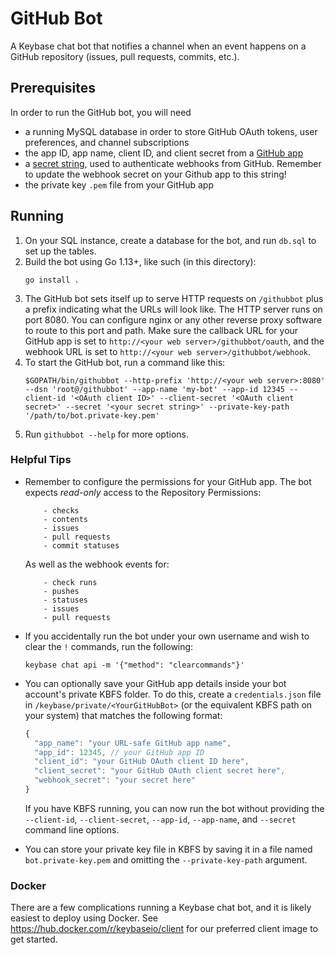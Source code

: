 # GitHub Bot

A Keybase chat bot that notifies a channel when an event happens on a GitHub repository (issues, pull requests, commits, etc.).

## Prerequisites

In order to run the GitHub bot, you will need

- a running MySQL database in order to store GitHub OAuth tokens, user preferences, and channel subscriptions
- the app ID, app name, client ID, and client secret from a [GitHub app](https://developer.github.com/apps/building-github-apps/creating-a-github-app/)
- a [secret string](https://developer.github.com/webhooks/securing), used to authenticate webhooks from GitHub. Remember to update the webhook secret on your Github app to this string!
- the private key `.pem` file from your GitHub app

## Running

1. On your SQL instance, create a database for the bot, and run `db.sql` to set up the tables.
2. Build the bot using Go 1.13+, like such (in this directory):
   ```
   go install .
   ```
3. The GitHub bot sets itself up to serve HTTP requests on `/githubbot` plus a prefix indicating what the URLs will look like. The HTTP server runs on port 8080. You can configure nginx or any other reverse proxy software to route to this port and path. Make sure the callback URL for your GitHub app is set to `http://<your web server>/githubbot/oauth`, and the webhook URL is set to `http://<your web server>/githubbot/webhook`.
4. To start the GitHub bot, run a command like this:
   ```
   $GOPATH/bin/githubbot --http-prefix 'http://<your web server>:8080' --dsn 'root@/githubbot' --app-name 'my-bot' --app-id 12345 --client-id '<OAuth client ID>' --client-secret '<OAuth client secret>' --secret '<your secret string>' --private-key-path '/path/to/bot.private-key.pem'
   ```
5. Run `githubbot --help` for more options.

### Helpful Tips

- Remember to configure the permissions for your GitHub app. The bot expects
  *read-only* access to the Repository Permissions:
    ```
        - checks
        - contents
        - issues
        - pull requests
        - commit statuses
    ```
    As well as the webhook events for:
    ```
        - check runs
        - pushes
        - statuses
        - issues
        - pull requests
    ```

- If you accidentally run the bot under your own username and wish to clear the `!` commands, run the following:
  ```
  keybase chat api -m '{"method": "clearcommands"}'
  ```
- You can optionally save your GitHub app details inside your bot account's private KBFS folder. To do this, create a `credentials.json` file in `/keybase/private/<YourGitHubBot>` (or the equivalent KBFS path on your system) that matches the following format:
  ```js
  {
    "app_name": "your URL-safe GitHub app name",
    "app_id": 12345, // your GitHub app ID
    "client_id": "your GitHub OAuth client ID here",
    "client_secret": "your GitHub OAuth client secret here",
    "webhook_secret": "your secret here"
  }
  ```
  If you have KBFS running, you can now run the bot without providing the `--client-id`, `--client-secret`, `--app-id`, `--app-name`, and `--secret` command line options.
- You can store your private key file in KBFS by saving it in a file named `bot.private-key.pem` and omitting the `--private-key-path` argument.

### Docker

There are a few complications running a Keybase chat bot, and it is likely easiest to deploy using Docker. See https://hub.docker.com/r/keybaseio/client for our preferred client image to get started.
